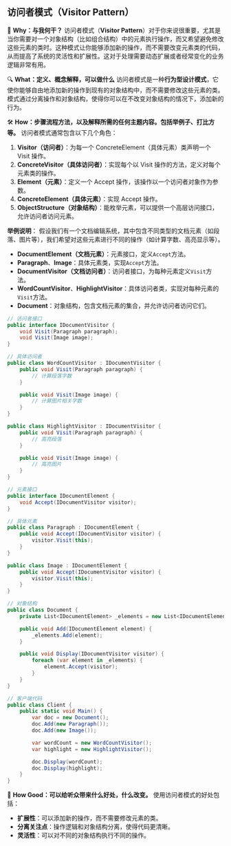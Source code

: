 ﻿## 访问者模式（**Visitor Pattern**）

🌟 **Why：与我何干？**
访问者模式（**Visitor Pattern**）对于你来说很重要，尤其是当你需要对一个对象结构（比如组合结构）中的元素执行操作，而又希望避免修改这些元素的类时。这种模式让你能够添加新的操作，而不需要改变元素类的代码，从而提高了系统的灵活性和扩展性。这对于处理需要动态扩展或者经常变化的业务逻辑非常有用。

🔍 **What：定义、概念解释，可以做什么**
访问者模式是一种**行为型设计模式**，它使你能够自由地添加新的操作到现有的对象结构中，而不需要修改这些元素的类。模式通过分离操作和对象结构，使得你可以在不改变对象结构的情况下，添加新的行为。

🛠️ **How：步骤流程方法，以及解释所需的任何主题内容。包括举例子、打比方等。**
访问者模式通常包含以下几个角色：

1. **Visitor（访问者）**：为每一个 ConcreteElement（具体元素）类声明一个 Visit 操作。
2. **ConcreteVisitor（具体访问者）**：实现每个以 Visit 操作的方法，定义对每个元素类的操作。
3. **Element（元素）**：定义一个 Accept 操作，该操作以一个访问者对象作为参数。
4. **ConcreteElement（具体元素）**：实现 Accept 操作。
5. **ObjectStructure（对象结构）**：能枚举元素，可以提供一个高层访问接口，允许访问者访问元素。

**举例说明**：
假设我们有一个文档编辑系统，其中包含不同类型的文档元素（如段落、图片等），我们希望对这些元素进行不同的操作（如计算字数、高亮显示等）。

- **DocumentElement（文档元素）**：元素接口，定义`Accept`方法。
- **Paragraph**、**Image**：具体元素类，实现`Accept`方法。
- **DocumentVisitor（文档访问者）**：访问者接口，为每种元素定义`Visit`方法。
- **WordCountVisitor**、**HighlightVisitor**：具体访问者类，实现对每种元素的`Visit`方法。
- **Document**：对象结构，包含文档元素的集合，并允许访问者访问它们。

```csharp
// 访问者接口
public interface IDocumentVisitor {
    void Visit(Paragraph paragraph);
    void Visit(Image image);
}

// 具体访问者
public class WordCountVisitor : IDocumentVisitor {
    public void Visit(Paragraph paragraph) {
        // 计算段落字数
    }

    public void Visit(Image image) {
        // 计算图片相关字数
    }
}

public class HighlightVisitor : IDocumentVisitor {
    public void Visit(Paragraph paragraph) {
        // 高亮段落
    }

    public void Visit(Image image) {
        // 高亮图片
    }
}

// 元素接口
public interface IDocumentElement {
    void Accept(IDocumentVisitor visitor);
}

// 具体元素
public class Paragraph : IDocumentElement {
    public void Accept(IDocumentVisitor visitor) {
        visitor.Visit(this);
    }
}

public class Image : IDocumentElement {
    public void Accept(IDocumentVisitor visitor) {
        visitor.Visit(this);
    }
}

// 对象结构
public class Document {
    private List<IDocumentElement> _elements = new List<IDocumentElement>();

    public void Add(IDocumentElement element) {
        _elements.Add(element);
    }

    public void Display(IDocumentVisitor visitor) {
        foreach (var element in _elements) {
            element.Accept(visitor);
        }
    }
}

// 客户端代码
public class Client {
    public static void Main() {
        var doc = new Document();
        doc.Add(new Paragraph());
        doc.Add(new Image());

        var wordCount = new WordCountVisitor();
        var highlight = new HighlightVisitor();

        doc.Display(wordCount);
        doc.Display(highlight);
    }
}
```

🎯 **How Good：可以给听众带来什么好处，什么改变。**
使用访问者模式的好处包括：

- **扩展性**：可以添加新的操作，而不需要修改元素的类。
- **分离关注点**：操作逻辑和对象结构分离，使得代码更清晰。
- **灵活性**：可以对不同的对象结构执行不同的操作。